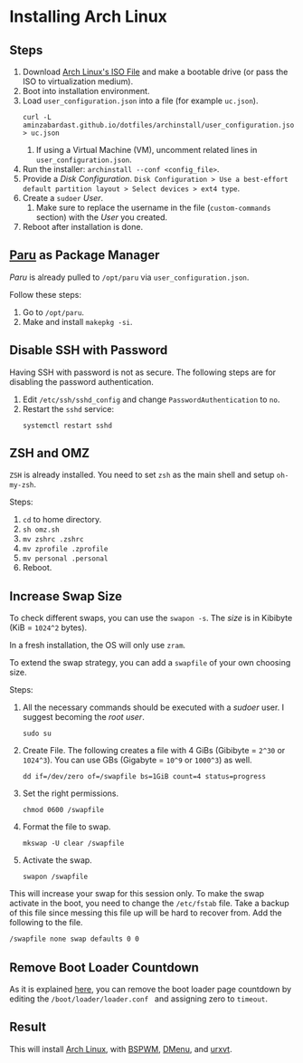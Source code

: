 # Installing Arch Linux

## Steps

1. Download [Arch Linux's ISO File](https://archlinux.org/download/) and make a bootable drive (or pass the ISO to virtualization medium).
2. Boot into installation environment.
3. Load `user_configuration.json` into a file (for example `uc.json`).
    ```shell
    curl -L aminzabardast.github.io/dotfiles/archinstall/user_configuration.json > uc.json
    ```
    1. If using a Virtual Machine (VM), uncomment related lines in `user_configuration.json`.
4. Run the installer: `archinstall --conf <config_file>`.
5. Provide a *Disk Configuration*. `Disk Configuration > Use a best-effort default partition layout > Select devices > ext4 type`.
6. Create a `sudoer` *User*.
    1. Make sure to replace the username in the file (`custom-commands` section) with the *User* you created.
7. Reboot after installation is done.

## [Paru](https://github.com/Morganamilo/paru) as Package Manager

*Paru* is already pulled to `/opt/paru` via `user_configuration.json`.

Follow these steps:
1. Go to `/opt/paru`.
2. Make and install `makepkg -si`.

## Disable SSH with Password

Having SSH with password is not as secure. The following steps are for disabling the password authentication.

1. Edit `/etc/ssh/sshd_config` and change `PasswordAuthentication` to `no`.
2. Restart the `sshd` service:
    ```shell
    systemctl restart sshd
    ``` 

## ZSH and OMZ

`ZSH` is already installed. You need to set `zsh` as the main shell and setup `oh-my-zsh`.

Steps:
1. `cd` to home directory.
2. `sh omz.sh`
4. `mv zshrc .zshrc`
5. `mv zprofile .zprofile`
6. `mv personal .personal`
7. Reboot.

## Increase Swap Size

To check different swaps, you can use the `swapon -s`. The _size_ is in Kibibyte (KiB = `1024^2` bytes).

In a fresh installation, the OS will only use `zram`.

To extend the swap strategy, you can add a `swapfile` of your own choosing size.

Steps:
1. All the necessary commands should be executed with a _sudoer_ user. I suggest becoming the _root user_.
    ```shell
    sudo su
    ```
2. Create File. The following creates a file with 4 GiBs (Gibibyte = `2^30` or `1024^3`). You can use GBs (Gigabyte = `10^9` or `1000^3`) as well.
    ```shell
    dd if=/dev/zero of=/swapfile bs=1GiB count=4 status=progress
    ```
3. Set the right permissions.
    ```shell
    chmod 0600 /swapfile
    ```
4. Format the file to swap.
    ```shell
    mkswap -U clear /swapfile
    ```
5. Activate the swap.
    ```shell
    swapon /swapfile
    ```

This will increase your swap for this session only. To make the swap activate in the boot, you need to change the `/etc/fstab` file. Take a backup of this file since messing this file up will be hard to recover from. Add the following to the file.
```txt 
/swapfile none swap defaults 0 0
```

## Remove Boot Loader Countdown

As it is explained [here](https://wiki.archlinux.org/title/systemd-boot#Loader_configuration), you can remove the boot loader page countdown by editing the `/boot/loader/loader.conf ` and assigning zero to `timeout`.

## Result

This will install [Arch Linux](https://archlinux.org/), with [BSPWM](https://wiki.archlinux.org/title/bspwm), [DMenu](https://wiki.archlinux.org/title/dmenu), and [urxvt](https://wiki.archlinux.org/title/rxvt-unicode).
